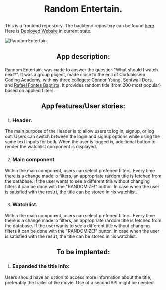 
# <p align="center"> Random Entertain. </p>
This is a frontend repository. The backtend repository can be found [here](https://github.com/WojciechLisCode/Random-Entertain-Server)
</br> Here is [Deployed Website](https://candles-agora.netlify.app/) in current state. </br>

![Random Entertain.](https://github.com/WojciechLisCode/Random-Entertain-Client/blob/development/RE.gif)

## <p align="center"> App description: </p>

Random Entertain. was made to answer the question "What should I watch next?". It was a group project, made close to the end of Coddaisseur Coding Academy, with my three colleges: [Connor Young](https://github.com/TheCrazedLime), [Sentwali Dors](https://github.com/STNyame), and [Rafael Fontes Baptista](https://github.com/Rafael-Fontes-Baptista). It provides random title (from 200 most popular) based on applied filters.

## <p align="center"> App features/User stories: </p>

1. ### Header.
<p> The main purpose of the Header is to allow users to log in, signup, or log out. Users can switch between the login and signup options while using the same text inputs for both. When the user is logged in, additional button to render the watchlist component is displayed. </p>

2. ### Main component.

<p>Within the main component, users can select preferred filters. Every time there is a change made to filters, an appropriate random title is fetched from the database. If the user wants to see a different title without changing filters it can be done with the "RANDOMIZE!" button. In case when the user is satisfied with the result, the title can be stored in his watchlist. </p>

3. ### Watchlist.

<p>Within the main component, users can select preferred filters. Every time there is a change made to filters, an appropriate random title is fetched from the database. If the user wants to see a different title without changing filters it can be done with the "RANDOMIZE!" button. In case when the user is satisfied with the result, the title can be stored in his watchlist. </p>

## <p align="center"> To be implented: </p>

1. ### Expanded the title info:

<p>Users should have an option to access more information about the title, preferably the trailer of the movie. Use of a second API might be needed.</p>
